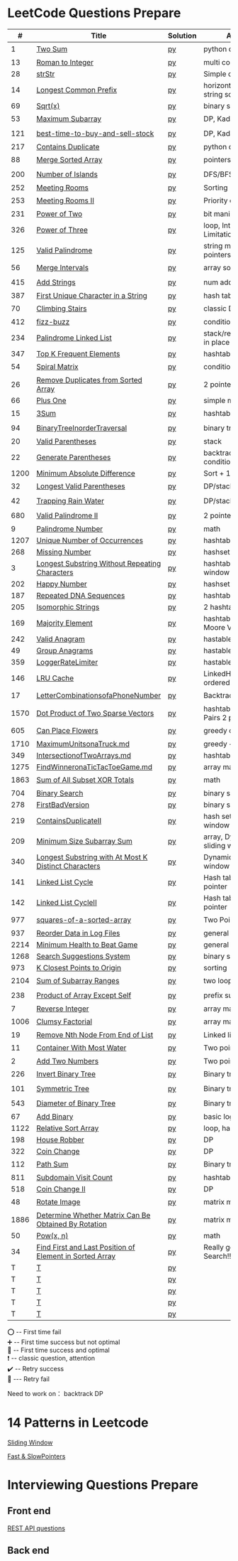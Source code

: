 # LeetCode Questions Prepare 

| #    | Title                                                                                                                                                | Solution                                                                | Approach                                  | Comments                                   |  
|------|------------------------------------------------------------------------------------------------------------------------------------------------------|-------------------------------------------------------------------------|-------------------------------------------|--------------------------------------------|
| 1    | [Two Sum](https://leetcode.com/problems/two-sum/)                                                                                                    | [py](hashTable/TwoSum.md)                                               | python dic (hashtable)                    | :heavy_exclamation_mark:  :100:            |
| 13   | [Roman to Integer](https://leetcode.com/problems/roman-to-integer/)                                                                                  | [py](general/Roman.md)                                                  | multi condition                           | :heavy_plus_sign:                          |
| 28   | [strStr](https://leetcode.com/problems/implement-strstr/)                                                                                            | [py](general/strStr.md)                                                 | Simple one loop                           | :100:                                      |
| 14   | [Longest Common Prefix](https://leetcode.com/problems/longest-common-prefix/)                                                                        | [py](general/prefix.md)                                                 | horizontal/vertical string scanning       | :100:                                      |
| 69   | [Sqrt(x)](https://leetcode.com/problems/sqrtx/)                                                                                                      | [py](./math/sqrt.md)                                                    | binary search                             | :heavy_plus_sign:                          |
| 53   | [Maximum Subarray](https://leetcode.com/problems/maximum-subarray/)                                                                                  | [py](dynamicProgramming/maximumSubarray.md)                             | DP, Kadane's Algorithm                    | :o: :small_red_triangle:                   |
| 121  | [best-time-to-buy-and-sell-stock](https://leetcode.com/problems/best-time-to-buy-and-sell-stock/)                                                    | [py](dynamicProgramming/stock.md)                                       | DP, Kadane's Algorithm                    | :heavy_exclamation_mark:  :o:              |
| 217  | [Contains Duplicate](https://leetcode.com/problems/contains-duplicate/)                                                                              | [py](general/containDuplicates.md)                                      | python dic (hashtable)                    | :100:                                      |
| 88   | [Merge Sorted Array](https://leetcode.com/problems/merge-sorted-array/)                                                                              | [py](pointers/MergeSortedArray.md)                                      | pointers                                  | :o:                                        |
| 200  | [Number of Islands](https://leetcode.com/problems/number-of-islands/)                                                                                | [py](DFS-BFS/number-of-islands.md)                                      | DFS/BFS                                   | :o:                                        |
| 252  | [Meeting Rooms](https://leetcode.com/problems/meeting-rooms/)                                                                                        | [py](array/MeetingRooms.md)                                             | Sorting                                   | :100:                                      |
| 253  | [Meeting Rooms II](https://leetcode.com/problems/meeting-rooms-ii/)                                                                                  | [py](heap/MeetingRoomsII.md)                                            | Priority queue                            | :o:                                        |
| 231  | [Power of Two](https://leetcode.com/problems/power-of-two/)                                                                                          | [py](BitManipulation/PowerofTwo.md)                                     | bit manipulation                          | :heavy_plus_sign:                          |
| 326  | [Power of Three](https://leetcode.com/problems/power-of-three/)                                                                                      | [py](BitManipulation/PowerofThree.md)                                   | loop, Integer Limitations                 | :heavy_plus_sign:                          |
| 125  | [Valid Palindrome](https://leetcode.com/problems/valid-palindrome/)                                                                                  | [py](string/ValidPalindrome.md)                                         | string manipulation/ 2 pointers           | :100:                                      |
| 56   | [Merge Intervals](https://leetcode.com/problems/merge-intervals/)                                                                                    | [py](array/MergeIntervals.md)                                           | array sorting                             | :o:                                        |
| 415  | [Add Strings](https://leetcode.com/problems/add-strings/)                                                                                            | [py](math/AddStrings.md)                                                | num addition math                         | :o:                                        |
| 387  | [First Unique Character in a String](https://leetcode.com/problems/first-unique-character-in-a-string/)                                              | [py](hashTable/FirstUniqueCharInString.md)                              | hash table                                | :100:                                      |
| 70   | [Climbing Stairs](https://leetcode.com/problems/climbing-stairs/)                                                                                    | [py](dynamicProgramming/ClimbingStairs.md)                              | classic DP                                | :heavy_exclamation_mark: :heavy_plus_sign: |
| 412  | [fizz-buzz](https://leetcode.com/problems/fizz-buzz/)                                                                                                | [py](general/fizz-buzz.md)                                              | condition/hashtable                       | :100:                                      |
| 234  | [Palindrome Linked List](https://leetcode.com/problems/palindrome-linked-list/)                                                                      | [py](linkedList/PalindromeLinkedList.md)                                | stack/recursion/reverse in place          | :heavy_exclamation_mark: :heavy_plus_sign: |
| 347  | [Top K Frequent Elements](https://leetcode.com/problems/top-k-frequent-elements/)                                                                    | [py](hashTable/TopKElements.md)                                         | hashtable/heapq                           | :heavy_plus_sign:                          |
| 54   | [Spiral Matrix](https://leetcode.com/problems/spiral-matrix/)                                                                                        | [py](general/SpiralMatrix.md)                                           | condition                                 | :o:                                        |
| 26   | [Remove Duplicates from Sorted Array](https://leetcode.com/problems/remove-duplicates-from-sorted-array/)                                            | [py](pointers/remove-duplicates-from-sorted-array.md)                   | 2 pointers                                | :100:                                      |
| 66   | [Plus One](https://leetcode.com/problems/plus-one/)                                                                                                  | [py](general/PlusOne.md)                                                | simple math                               | :100:                                      |
| 15   | [3Sum](https://leetcode.com/problems/3sum/)                                                                                                          | [py](hashTable/3Sum.md)                                                 | hashtable                                 | :o:                                        |
| 94   | [BinaryTreeInorderTraversal](https://leetcode.com/problems/binary-tree-inorder-traversal/)                                                           | [py](BinaryTree/BinaryTreeInorderTraversal.md)                          | binary tree traversal                     | :o:                                        |
| 20   | [Valid Parentheses](https://leetcode.com/problems/valid-parentheses/)                                                                                | [py](stack/ValidParentheses.md)                                         | stack                                     | :100:                                      |
| 22   | [Generate Parentheses](https://leetcode.com/problems/generate-parentheses/)                                                                          | [py](backtrack/GenerateParentheses.md)                                  | backtrack with multiple condition         | :o:                                        |
| 1200 | [Minimum Absolute Difference](https://leetcode.com/problems/minimum-absolute-difference/)                                                            | [py](general/MinimumAbsoluteDifference.md)                              | Sort + 1 Traversal                        | :100:                                      |
| 32   | [Longest Valid Parentheses](https://leetcode.com/problems/longest-valid-parentheses/)                                                                | [py](dynamicProgramming/LongestValidParentheses.md)                     | DP/stack   hard!                          | :o:                                        |
| 42   | [Trapping Rain Water](https://leetcode.com/problems/trapping-rain-water/)                                                                            | [py](stack/TrappingRainWater.md)                                        | DP/stack   hard!                          | :o:                                        |
| 680  | [Valid Palindrome II](https://leetcode.com/problems/valid-palindrome-ii/)                                                                            | [py](pointers/ValidPalindromeII.md)                                     | 2 pointers                                | :o:                                        |
| 9    | [Palindrome Number](https://leetcode.com/problems/palindrome-number/)                                                                                | [py](general/PalindromeNumber.md)                                       | math                                      | :heavy_plus_sign:                          |
| 1207 | [Unique Number of Occurrences](https://leetcode.com/problems/unique-number-of-occurrences/)                                                          | [py](hashTable/UniqueNumberOccurrences.md)                              | hashtable                                 | :100:                                      |
| 268  | [Missing Number](https://leetcode.com/problems/missing-number/)                                                                                      | [py](hashTable/MissingNumber.md)                                        | hashset                                   | :heavy_plus_sign:                          |
| 3    | [Longest Substring Without Repeating Characters](https://leetcode.com/problems/longest-substring-without-repeating-characters/)                      | [py](hashTable/LongestSubstringWithoutRepeatingCharacters.md)           | hashtable, sliding window                 | :o:                                        |
| 202  | [Happy Number](https://leetcode.com/problems/happy-number/)                                                                                          | [py](hashTable/happy_number.md)                                         | hashset                                   | :100:                                      |
| 187  | [Repeated DNA Sequences](https://leetcode.com/problems/repeated-dna-sequences/)                                                                      | [py](hashTable/RepeatedDNASequences.md)                                 | hashtable                                 | :100:                                      |
| 205  | [Isomorphic Strings](https://leetcode.com/problems/isomorphic-strings/)                                                                              | [py](hashTable/IsomorphicStrings.md)                                    | 2 hashtable                               | :100:                                      |
| 169  | [Majority Element](https://leetcode.com/problems/majority-element/)                                                                                  | [py](hashTable/MajorityElement.md)                                      | hashtable/Boyer-Moore Voting Algorithm    | :heavy_plus_sign:                          |
| 242  | [Valid Anagram](https://leetcode.com/problems/valid-anagram/)                                                                                        | [py](hashTable/ValidAnagram.md)                                         | hastable                                  | :100:                                      |
| 49   | [Group Anagrams](https://leetcode.com/problems/group-anagrams/)                                                                                      | [py](hashTable/GroupAnagrams.md)                                        | hastable, default dic                     | :heavy_plus_sign:                          |
| 359  | [LoggerRateLimiter](https://leetcode.com/problems/logger-rate-limiter/)                                                                              | [py](hashTable/LoggerRateLimiter.md)                                    | hastable                                  | :100:                                      |
| 146  | [LRU Cache](https://leetcode.com/problems/lru-cache/solution/)                                                                                       | [py](hashTable/LRUCache.md)                                             | LinkedHashMap, ordered dic                | :o:                                        |
| 17   | [LetterCombinationsofaPhoneNumber](https://leetcode.com/problems/letter-combinations-of-a-phone-number/)                                             | [py](hashTable/LetterCombinationsofaPhoneNumber.md)                     | Backtrack                                 | :o:                                        |
| 1570 | [Dot Product of Two Sparse Vectors](https://leetcode.com/problems/dot-product-of-two-sparse-vectors/)                                                | [py](hashTable/DotProductofTwoSparseVectors.md)                         | hashtable/Index-Value Pairs 2 pointers    | :100:                                      |
| 605  | [Can Place Flowers](https://leetcode.com/problems/can-place-flowers/)                                                                                | [py](greedy/CanPlaceFlowers.md)                                         | greedy optimization                       | :o:                                        |
| 1710 | [MaximumUnitsonaTruck.md](https://leetcode.com/problems/maximum-units-on-a-truck/)                                                                   | [py](greedy/MaximumUnitsonaTruck.md)                                    | greedy + sort                             | :heavy_plus_sign:                          |
| 349  | [IntersectionofTwoArrays.md](https://leetcode.com/problems/intersection-of-two-arrays/)                                                              | [py](hashTable/IntersectionofTwoArrays.md)                              | hashtable                                 | :100:                                      |
| 1275 | [FindWinneronaTicTacToeGame.md](https://leetcode.com/problems/find-winner-on-a-tic-tac-toe-game/)                                                    | [py](general/FindWinneronaTicTacToeGame.md.md)                          | array manipulation                        | :heavy_plus_sign:                          |
| 1863 | [Sum of All Subset XOR Totals](https://leetcode.com/problems/sum-of-all-subset-xor-totals/)                                                          | [py](hashTable/strStr.md)                                               | math                                      | :o:                                        |
| 704  | [Binary Search](https://leetcode.com/problems/binary-search/)                                                                                        | [py](array/BinarySearch.md)                                             | binary search 101                         | :100:                                      |
| 278  | [FirstBadVersion](https://leetcode.com/problems/first-bad-version/)                                                                                  | [py](array/FirstBadVersion.md.md)                                       | binary search                             | :100:                                      |
| 219  | [ContainsDuplicateII](https://leetcode.com/problems/contains-duplicate-ii/)                                                                          | [py](hashTable/ContainsDuplicateII.md)                                  | hash set, sliding window                  | :o:                                        |
| 209  | [Minimum Size Subarray Sum](https://leetcode.com/problems/minimum-size-subarray-sum/)                                                                | [py](array/MinimumSizeSubarraySum.md)                                   | array, Dynamic Length sliding window      | :o:                                        |
| 340  | [Longest Substring with At Most K Distinct Characters](https://leetcode.com/problems/longest-substring-with-at-most-k-distinct-characters/)          | [py](array/LongestSubstringAtMostKDistinctChar.md)                      | Dynamic Length sliding window + hashtable | :o:                                        |
| 141  | [Linked List Cycle](https://leetcode.com/problems/linked-list-cycle/)                                                                                | [py](hashTable/LinkedListCycle.md)                                      | Hash table / slow&fast pointer            | :o:                                        |
| 142  | [Linked List CycleII](https://leetcode.com/problems/linked-list-cycle-ii/)                                                                           | [py](hashTable/LinkedListCycleII.md)                                    | Hash table / slow&fast pointer            | :100:                                      |
| 977  | [squares-of-a-sorted-array](https://leetcode.com/problems/squares-of-a-sorted-array/)                                                                | [py](array/SquaresOfaSortedArray.md)                                    | Two Pointers                              | :o:  :heavy_check_mark:                    |
| 937  | [Reorder Data in Log Files](https://leetcode.com/problems/reorder-data-in-log-files/)                                                                | [py](general/ReorderDatainLogFiles.md)                                  | general python tech                       | :heavy_plus_sign:                          |
| 2214 | [Minimum Health to Beat Game](https://leetcode.com/problems/minimum-health-to-beat-game/)                                                            | [py](general/MinimumHealthtoBeatGame.md)                                | general python tech                       | :100:                                      |
| 1268 | [Search Suggestions System](https://leetcode.com/problems/search-suggestions-system/)                                                                | [py](binarySearch/SearchSuggestionsSystem.md)                           | binary search                             | :heavy_plus_sign:                          |
| 973  | [K Closest Points to Origin](https://leetcode.com/problems/k-closest-points-to-origin/)                                                              | [py](sort/KClosestPointstoOrigin.md)                                    | sorting                                   | :100:                                      |
| 2104 | [Sum of Subarray Ranges](https://leetcode.com/problems/sum-of-subarray-ranges/)                                                                      | [py](general/SumofSubarrayRanges.md)                                    | two loops                                 | :o:                                        |
| 238  | [Product of Array Except Self](https://leetcode.com/problems/product-of-array-except-self/)                                                          | [py](general/ProductofArrayExceptSelf.md)                               | prefix sum                                | :o:                                        |
| 7    | [Reverse Integer](https://leetcode.com/problems/reverse-integer/)                                                                                    | [py](array/ReverseInteger.md)                                           | array math                                | :100:                                      |
| 1006 | [Clumsy Factorial](https://leetcode.com/problems/clumsy-factorial/)                                                                                  | [py](array/ClumsyFactorial.md)                                          | array math                                | :o:                                        |
| 19   | [Remove Nth Node From End of List](https://leetcode.com/problems/remove-nth-node-from-end-of-list/solution/)                                         | [py](linkedList/RemoveNthNodeFromEndofList.md)                          | Linked list                               | :heavy_plus_sign:                          |
| 11   | [Container With Most Water](https://leetcode.com/problems/container-with-most-water/)                                                                | [py](pointers/ContainerWithMostWater.md)                                | Two pointers                              | :o:                                        |
| 2    | [Add Two Numbers](https://leetcode.com/problems/add-two-numbers/)                                                                                    | [py](linkedList/AddTwoNumbers.md)                                       | Two pointers linked list                  | :100:                                      |
| 226  | [Invert Binary Tree](https://leetcode.com/problems/invert-binary-tree/)                                                                              | [py](BinaryTree/InvertBinaryTree.md)                                    | Binary tree recursive                     | :o:                                        |
| 101  | [Symmetric Tree](https://leetcode.com/problems/symmetric-tree/)                                                                                      | [py](BinaryTree/SymmetricTree.md)                                       | Binary tree recursive                     | :o:                                        |
| 543  | [Diameter of Binary Tree](https://leetcode.com/problems/diameter-of-binary-tree/)                                                                    | [py](BinaryTree/DiameterofBinaryTree.md)                                | Binary tree recursive                     | :o:                                        |
| 67   | [Add Binary](https://leetcode.com/problems/add-binary/)                                                                                              | [py](general/AddBinary.md)                                              | basic logic                               | :100:                                      |
| 1122 | [Relative Sort Array](https://leetcode.com/problems/relative-sort-array/)                                                                            | [py](harray/RelativeSortArray.md)                                       | loop, hashtable                           | :heavy_plus_sign:                          |
| 198  | [House Robber](https://leetcode.com/problems/house-robber/)                                                                                          | [py](dynamicProgramming/HouseRobber.md)                                 | DP                                        | :100:                                      |
| 322  | [Coin Change](https://leetcode.com/problems/coin-change/)                                                                                            | [py](dynamicProgramming/CoinChange.md)                                  | DP                                        | sample                                     |
| 112  | [Path Sum](https://leetcode.com/problems/path-sum/)                                                                                                  | [py](BinaryTree/PathSum.md)                                             | Binary tree recursion                     | :o:                                        |
 | 811  | [Subdomain Visit Count](https://leetcode.com/problems/subdomain-visit-count/)                                                                        | [py](hashTable/SubdomainVisitCount.md)                                  | hashtable                                 | :100:                                      |
 | 518  | [Coin Change II](https://leetcode.com/problems/coin-change-ii/)                                                                                      | [py](dynamicProgramming/CoinChange2.md)                                 | DP                                        | sample                                     |
 | 48   | [Rotate Image](https://leetcode.com/problems/rotate-image/solution/)                                                                                 | [py](matrix/RotateImage.md)                                             | matrix math                               | :o:                                        |
 | 1886 | [Determine Whether Matrix Can Be Obtained By Rotation](https://leetcode.com/problems/determine-whether-matrix-can-be-obtained-by-rotation/)          | [py](matrix/DetermineWhetherMatrixCanBeObtainedByRotation.md)           | matrix math                               | :o:                                        |
 | 50   | [Pow(x, n)](https://leetcode.com/problems/powx-n/)                                                                                                   | [py](math/Powxn.md)                                                     | math                                      | :heavy_plus_sign:                          |
 | 34   | [Find First and Last Position of Element in Sorted Array](https://leetcode.com/problems/find-first-and-last-position-of-element-in-sorted-array/)    | [py](binarySearch/FindFirstandLastPositionofElementinSortedArray.md)    | Really good Binary Search!!               | :heavy_plus_sign:                          |
 | T    | [T]()                                                                                                                                                | [py](hashTable/strStr.md)                                               |                                           |                                            |
 | T    | [T]()                                                                                                                                                | [py](hashTable/strStr.md)                                               |                                           |                                            |
 | T    | [T]()                                                                                                                                                | [py](hashTable/strStr.md)                                               |                                           |                                            |
 | T    | [T]()                                                                                                                                                | [py](hashTable/strStr.md)                                               |                                           |                                            |
 | T    | [T]()                                                                                                                                                | [py](hashTable/strStr.md)                                               |                                           |                                            |


:o: -- First time fail       
:heavy_plus_sign: -- First time success but not optimal     
:100: -- First time success and optimal    
:heavy_exclamation_mark: -- classic question, attention        
:heavy_check_mark: -- Retry success      
:small_red_triangle: --- Retry fail     


Need to work on：
backtrack
DP

# 14 Patterns in Leetcode

[Sliding Window](CommonPatternsInLeetcode/slidingWindow.md)     

[Fast & SlowPointers](CommonPatternsInLeetcode/Fast&SlowPointers.md)


# Interviewing Questions Prepare 

## Front end 


[REST API questions](FrontEnd_Interview_Questions/REST.md)     

## Back end 
